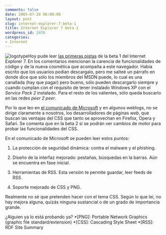 ```yaml
---
comments: false
date: 2005-07-28 06:06:00
layout: post
slug: internet-explorer-7-beta-1
title: Internet Explorer 7 beta 1
wordpress_id: 2476
categories:
- Internet
---
```


![logotype](http://www.minid.net/images/20.png)Hoy pude leer [las primeras pistas](http://www.snook.ca/archives/000390.html) de la beta 1 del Internet Explorer 7. En los comentarios mencionan la carencia de funcionalidades de código y de la nueva cosmética que acompaña a este navegador. Había escrito que los usuarios podían descargalo, pero me salteé un párrafo en donde dice que sólo los miembros del MSDN puede, lo cual es una canallada (hay que pagar) pero bueno, sólo pueden descargarlo siempre y cuando cumplan con el requisito de tener instalado Windows XP con el _Service Pack 2_ instalado. Para el resto de los valientes, sólo queda buscarlo en las redes _peer 2 peer_.





Por lo que leo en [el comunicado de Microsoft](http://www.microsoft.com/windows/IE/ie7/default.mspx) y en algunos weblogs, no se dirige claramente a nosotros, los desarrolladores de páginas _web_, que buscan las ventajas del CSS que tanto se aprovechan en Firefox, Opera y Safari. Se comenta que en la beta 2 sí se podrán ver cambios de motor para probar las funcionalidades del CSS.



En el comunicado de Microsoft se pueden leer estos puntos:







  1. La protección de seguridad dinámica: contra el malware y el phishing.

  2. Diseño de la interfaz mejorado: pestañas, búsquedas en la barras. Aún se encuentra en fase inicial.


  3. Herramientas de RSS. Esta versión te permite guardar, leer feeds de RSS.

  4. Soporte mejorado de CSS y PNG.





Realmente no sé que pretenden hacer con el tema CSS. Según lo que leí, no hay mejora alguna, quizás ninguna sustancial o de un grado de importancia grande.




¿Alguien ya lo está probando ya?
  *[PNG]: Portable Network Graphics (graphic file standard/extension)
  *[CSS]: Cascading Style Sheet
  *[RSS]: RDF Site Summary
